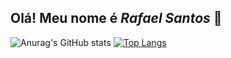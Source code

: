 ## Olá! Meu nome é *Rafael Santos* 👋

<!--GitStats-->
![Anurag's GitHub stats](https://github-readme-stats.vercel.app/api?username=RafsplayDev&hide=stars,prs,issues,contribs&show_icons=true&icon_color=FF9C00&bg_color=212121&title_color=fff8f8&text_color=90908e&locale=pt-br&hide_border=true&hide_rank=true&line_height=47)
[![Top Langs](https://github-readme-stats.vercel.app/api/top-langs/?username=RafsplayDev&layout=compact&bg_color=212121&title_color=fff8f8&text_color=90908e&locale=pt-br&hide_border=true)](https://github.com/anuraghazra/github-readme-stats)

<!--
**RafsplayDev/RafsplayDev** is a ✨ _special_ ✨ repository because its `README.md` (this file) appears on your GitHub profile.

Here are some ideas to get you started:

- 🔭 I’m currently working on ...
- 🌱 I’m currently learning ...
- 👯 I’m looking to collaborate on ...
- 🤔 I’m looking for help with ...
- 💬 Ask me about ...
- 📫 How to reach me: ...
- 😄 Pronouns: ...
- ⚡ Fun fact: ...
-->
